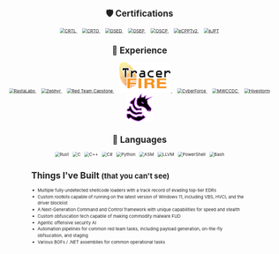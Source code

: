 <svg xmlns="http://www.w3.org/2000/svg" width="900" height="1100" viewBox="0 0 900 1100" role="img" aria-label="GitHub Profile Summary">
  <foreignObject width="900" height="1100">
    <div xmlns="http://www.w3.org/1999/xhtml" style="font-family: -apple-system, BlinkMacSystemFont, 'Segoe UI', Helvetica, Arial, sans-serif; color:#222; padding:10px;">
      <div style="text-align:center; margin-bottom: 30px;">
        <h1>🛡️ Certifications</h1>
        <div>
          <a href="https://eu.badgr.com/public/assertions/_4pvSxT8R0-P3FcJj5MTVA" style="margin: 0 8px;">
            <img src="https://api.eu.badgr.io/public/assertions/_4pvSxT8R0-P3FcJj5MTVA/image" width="120" alt="CRTL" />
          </a>
          <a href="https://eu.badgr.com/public/assertions/ZJyCUzBWTYmobqZXgpDZow" style="margin: 0 8px;">
            <img src="https://api.eu.badgr.io/public/assertions/ZJyCUzBWTYmobqZXgpDZow/image" width="120" alt="CRTO" />
          </a>
          <a href="https://www.credential.net/5db2ae4b-d866-44ae-8e61-46e4b3401b10" style="margin: 0 8px;">
            <img src="https://api.accredible.com/v1/credential/generate_baked_badge?credential_id=111785692" width="120" alt="OSED" />
          </a>
          <a href="https://www.credential.net/bc782a5c-99a6-4efd-913e-a25da2480736" style="margin: 0 8px;">
            <img src="https://api.accredible.com/v1/credential/generate_baked_badge?credential_id=93544384" width="120" alt="OSEP" />
          </a>
          <a href="https://www.credential.net/cd440ab3-cf2c-4e4e-9a62-e527300c74ed" style="margin: 0 8px;">
            <img src="https://api.accredible.com/v1/credential/generate_baked_badge?credential_id=78373729" width="120" alt="OSCP" />
          </a>
          <a href="https://verified.elearnsecurity.com/certificates/bd7aded3-277d-4158-8b8c-6dd7e51b479b" style="margin: 0 8px;">
            <img src="https://us-east-1.graphassets.com/AwCYQkwjSUCbfkm08Ct1Mz/cmcc5xv63nfpn07irxufr2b8z" width="90" alt="eCPPTv2" />
          </a>
          <a href="https://verified.elearnsecurity.com/certificates/cb0c4f95-5f69-4b49-9326-93664d4fcc64" style="margin: 0 8px;">
            <img src="https://us-east-1.graphassets.com/AwCYQkwjSUCbfkm08Ct1Mz/cmcc3wze0lx3007irps13e6k3" width="90" alt="eJPT" />
          </a>
        </div>
      </div>
      <div style="text-align:center; margin-bottom: 30px;">
        <h1>🥷 Experience</h1>
        <div>
          <a href="https://www.hackthebox.com/achievement/badge/1629997/36" style="margin: 0 8px;">
            <img src="https://app.hackthebox.com/images/icons/ic-prolabs/ic-rastalabs-certs.svg" alt="RastaLabs" height="110" />
          </a>
          <a href="https://www.hackthebox.com/achievement/badge/1629997/173" style="margin: 0 8px;">
            <img src="https://app.hackthebox.com/images/icons/ic-prolabs/ic-zephyr-certs.svg" alt="Zephyr" height="100" />
          </a>
          <a href="https://tryhackme.com/p/ronanboyargmail" style="margin: 0 8px;">
            <img src="https://tryhackme.com/img/badges/redteamcapstone.svg" alt="Red Team Capstone" height="100" />
          </a>
          <a href="https://github.com/sandialabs/Tracer-FIRE" style="margin: 0 8px;">
            <img src="https://github.com/sandialabs/Tracer-FIRE/blob/main/media/TF_Logo.png?raw=true" alt="TracerFIRE" height="100" />
          </a>
          <a href="https://cyberforce.energy.gov/" style="margin: 0 8px;">
            <img src="https://www.energy.gov/sites/default/files/styles/full_article_width/public/2024-07/2023%20CyberForce%20Program.png?itok=DklWOWcP" alt="CyberForce" height="100" />
          </a>
          <a href="https://www.caeepnc.org/mw-ccdc/" style="margin: 0 8px;">
            <img src="https://www.caeepnc.org/wp-content/uploads/2020/03/New-MWCCDC-Logo-2-01-300x138.png" alt="MWCCDC" height="100" />
          </a>
          <a href="https://hivestorm.org/" style="margin: 0 8px;">
            <img src="https://hivestorm.org/images/header-hs.png" alt="Hivestorm" height="100" />
          </a>
          <a href="https://sigpwny.com" style="margin: 0 8px;">
            <img src="./pwny.png" alt="SIGPwny Purple Team Lead" height="90" />
          </a>
        </div>
      </div>
      <div style="text-align:center; margin-bottom: 30px;">
        <h1>🧰 Languages</h1>
        <div>
          <img src="https://img.shields.io/badge/Rust-black?style=for-the-badge&logo=rust&logoColor=white" alt="Rust" style="margin: 4px;" />
          <img src="https://img.shields.io/badge/C-00599C?style=for-the-badge&logo=c&logoColor=white" alt="C" style="margin: 4px;" />
          <img src="https://img.shields.io/badge/C++-00599C?style=for-the-badge&logo=cplusplus&logoColor=white" alt="C++" style="margin: 4px;" />
          <img src="https://img.shields.io/badge/C%23-512BD4?style=for-the-badge&logo=csharp&logoColor=white" alt="C#" style="margin: 4px;" />
          <img src="https://img.shields.io/badge/Python-3776AB?style=for-the-badge&logo=python&logoColor=white" alt="Python" style="margin: 4px;" />
          <img src="https://img.shields.io/badge/ASM-black?style=for-the-badge&logo=verilog&logoColor=white" alt="ASM" style="margin: 4px;" />
          <img src="https://img.shields.io/badge/LLVM-262D3A?style=for-the-badge&logo=llvm&logoColor=white" alt="LLVM" style="margin: 4px;" />
          <img src="https://img.shields.io/badge/PowerShell-0078D6?style=for-the-badge&logo=powershell&logoColor=white" alt="PowerShell" style="margin: 4px;" />
          <img src="https://img.shields.io/badge/Bash-4EAA25?style=for-the-badge&logo=gnubash&logoColor=white" alt="Bash" style="margin: 4px;" />
        </div>
      </div>
      <div style="max-width:700px; margin: 0 auto;">
        <h1>Things I've Built <small>(that you can't see)</small></h1>
        <ul style="line-height: 1.5; font-size: 14px; padding-left: 20px;">
          <li>Multiple fully undetected shellcode loaders with a track record of evading top-tier EDRs</li>
          <li>Custom rootkits capable of running on the latest version of Windows 11, including VBS, HVCI, and the driver blocklist</li>
          <li>A Next-Generation Command and Control framework with unique capabilities for speed and stealth</li>
          <li>Custom obfuscation tech capable of making commodity malware FUD</li>
          <li>Agentic offensive security AI</li>
          <li>Automation pipelines for common red team tasks, including payload generation, on-the-fly obfsucation, and staging</li>
          <li>Various BOFs / .NET assemblies for common operational tasks</li>
        </ul>
      </div>
    </div>
  </foreignObject>
</svg>
